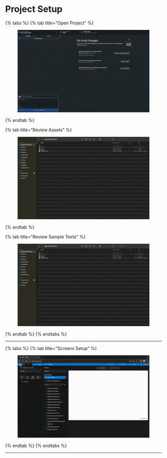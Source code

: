 # Project Setup

{% tabs %}
{% tab title="Open Project" %}
<figure><img src="../../../.gitbook/assets/Open_project-min (2).gif" alt=""><figcaption></figcaption></figure>
{% endtab %}

{% tab title="Review Assets" %}
<figure><img src="../../../.gitbook/assets/Review_assets-min (2).gif" alt=""><figcaption></figcaption></figure>
{% endtab %}

{% tab title="Review Sample Texts" %}
<figure><img src="../../../.gitbook/assets/Review_texts-min (2).gif" alt=""><figcaption></figcaption></figure>
{% endtab %}
{% endtabs %}

***





{% tabs %}
{% tab title="Screens Setup" %}
<figure><img src="../../../.gitbook/assets/Create_screens-min (2).gif" alt=""><figcaption></figcaption></figure>
{% endtab %}
{% endtabs %}

***
